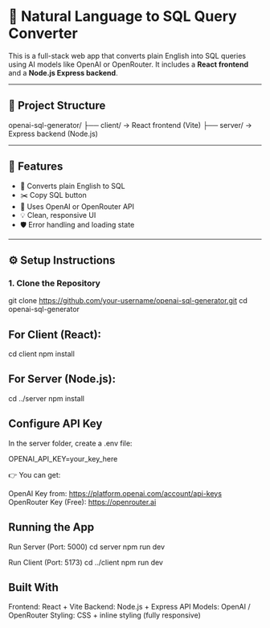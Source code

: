 # 🧠 Natural Language to SQL Query Converter

This is a full-stack web app that converts plain English into SQL queries using AI models like OpenAI or OpenRouter. It includes a **React frontend** and a **Node.js Express backend**.

---

## 📁 Project Structure

openai-sql-generator/
├── client/ → React frontend (Vite)
├── server/ → Express backend (Node.js)


---

## 🚀 Features

- 🔁 Converts plain English to SQL
- ✂️ Copy SQL button
- 🔐 Uses OpenAI or OpenRouter API
- 💡 Clean, responsive UI
- 🛡️ Error handling and loading state

---

## ⚙️ Setup Instructions

### 1. Clone the Repository


git clone https://github.com/your-username/openai-sql-generator.git
cd openai-sql-generator

## For Client (React):

cd client
npm install

## For Server (Node.js):

cd ../server
npm install

## Configure API Key
In the server folder, create a .env file:

OPENAI_API_KEY=your_key_here

👉 You can get:

OpenAI Key from: https://platform.openai.com/account/api-keys
OpenRouter Key (Free): https://openrouter.ai

## Running the App

Run Server (Port: 5000)
cd server
npm run dev

Run Client (Port: 5173)
cd ../client
npm run dev

## Built With

Frontend: React + Vite
Backend: Node.js + Express
API Models: OpenAI / OpenRouter
Styling: CSS + inline styling (fully responsive)
